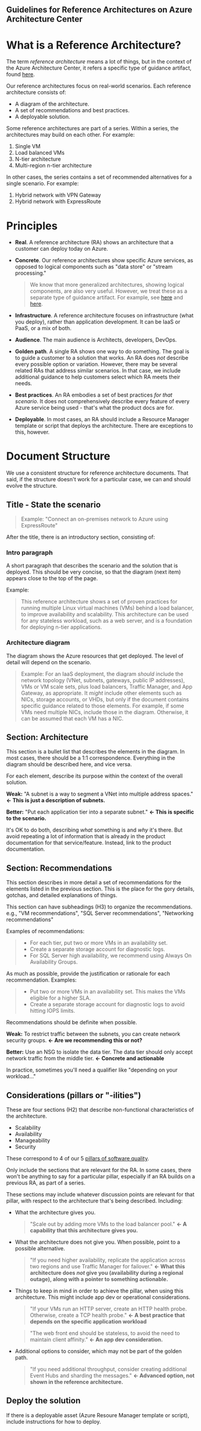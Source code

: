 ## Guidelines for Reference Architectures on Azure Architecture Center

# What is a Reference Architecture?

The term *reference architecture* means a lot of things, but in the context of the Azure Architecture Center, it refers a specific type of guidance artifact, found [here](https://docs.microsoft.com/azure/architecture/reference-architectures/). 

Our reference architectures focus on real-world scenarios. Each reference architecture consists of: 

- A diagram of the architecture.
- A set of recommendations and best practices.
- A deployable solution.

Some reference architectures are part of a series. Within a series, the architectures may build on each other. For example:

1. Single VM
2. Load balanced VMs
3. N-tier architecture
4. Multi-region n-tier architecture

In other cases, the series contains a set of recommended alternatives for a single scenario. For example:

1. Hybrid network with VPN Gateway
2. Hybrid network with ExpressRoute

# Principles

- **Real**. A reference architecture (RA) shows an architecture that a customer can deploy today on Azure.

- **Concrete**. Our reference architectures show specific Azure services, as opposed to logical components such as "data store" or "stream processing."

  > We know that more generalized architectures, showing logical components, are also very useful. However, we treat these as a separate type of guidance artifact. For example, see [here](https://docs.microsoft.com/azure/architecture/guide/architecture-styles/web-queue-worker) and [here](https://docs.microsoft.com/azure/architecture/data-guide/concepts/big-data).

- **Infrastructure**. A reference architecture focuses on infrastructure (what you deploy), rather than application development. It can be IaaS or PaaS, or a mix of both.

- **Audience**. The main audience is Architects, developers, DevOps.

- **Golden path**. A single RA shows one way to do something. The goal is to guide a customer to a solution that works. An RA does _not_ describe every possible option or variation. However, there may be several related RAs that address similar scenarios. In that case, we include additional guidance to help customers select which RA meets their needs. 

- **Best practices**. An RA embodies a set of best practices _for that scenario_. It does not comprehensively describe every feature of every Azure service being used - that's what the product docs are for.

- **Deployable**. In most cases, an RA should include a Resource Manager template or script that deploys the architecture. There are exceptions to this, however.
 
# Document Structure

We use a consistent structure for reference architecture documents. That said, if the structure doesn't work for a particular case, we can and should evolve the structure.

## Title  - State the scenario

> Example: "Connect an on-premises network to Azure using ExpressRoute"

After the title, there is an introductory section, consisting of:

### Intro paragraph

A short paragraph that describes the scenario and the solution that is deployed. This should be very concise, so that the diagram (next item) appears close to the top of the page.

Example:

> This reference architecture shows a set of proven practices for running multiple Linux virtual machines (VMs) behind a load balancer, to improve availability and scalability. This architecture can be used for any stateless workload, such as a web server, and is a foundation for deploying n-tier applications.

### Architecture diagram

 The diagram shows the Azure resources that get deployed. The level of detail will depend on the scenario.

> Example: For an IaaS deployment, the diagram _should_ include the network topology (VNet, subnets, gateways, public IP addresses), VMs or VM scale sets, plus load balancers, Traffic Manager, and App Gateway, as appropriate. It _might_ include other elements such as NICs, storage accounts, or VHDs, but only if the document contains specific guidance related to those elements. For example, if some VMs need multiple NICs, include those in the diagram. Otherwise, it can be assumed that each VM has a NIC.

## Section: Architecture

This section is a bullet list that describes the elements in the diagram. In most cases, there should be a 1:1 correspondence. Everything in the diagram should be described here, and vice versa.

For each element, describe its purpose within the context of the overall solution.

**Weak:** "A subnet is a way to segment a VNet into multiple address spaces." **← This is just a description of subnets.**

**Better:** "Put each application tier into a separate subnet."  **← This is specific to the scenario.**

It's OK to do both, describing _what_ something is and _why_ it's there. But avoid repeating a lot of information that is already in the product documentation for that service/feature. Instead, link to the product documentation.

## Section: Recommendations

This section describes in more detail a set of recommendations for the elements listed in the previous section. This is the place for the gory details, gotchas, and detailed explanations of things.

This section can have subheadings (H3) to organize the recommendations. e.g., "VM recommendations", "SQL Server recommendations", "Networking recommendations"

Examples of recommendations:

> - For each tier, put two or more VMs in an availability set.
> - Create a separate storage account for diagnostic logs.
> - For SQL Server high availability, we recommend using Always On Availability Groups.

As much as possible, provide the justification or rationale for each recommendation. Examples:

> - Put two or more VMs in an availability set. This makes the VMs eligible for a higher SLA.
> - Create a separate storage account for diagnostic logs to avoid hitting IOPS limits.

Recommendations should be definite when possible.

**Weak:** To restrict traffic between the subnets, you can create network security groups. **← Are we recommending this or not?**

**Better:** Use an NSG to isolate the data tier. The data tier should only accept network traffic from the middle tier. **← Concrete and actionable**

In practice, sometimes you'll need a qualifier like "depending on your workload..."

## Considerations (pillars or "-ilities")

These are four sections (H2) that describe non-functional characteristics of the architecture.

- Scalability
- Availability
- Manageability
- Security

These correspond to 4 of our 5 [pillars of software quality](https://docs.microsoft.com/azure/architecture/guide/pillars).

Only include the sections that are relevant for the RA. In some cases, there won't be anything to say for a particular pillar, especially if an RA builds on a previous RA, as part of a series.

These sections may include whatever discussion points are relevant for that pillar, with respect to the architecture that's being described. Including:

- What the architecture gives you.

  >"Scale out by adding more VMs to the load balancer pool." **← A capability that this architecture gives you.**

- What the architecture does not give you. When possible, point to a possible alternative.

  > "If you need higher availability, replicate the application across two regions and use Traffic Manager for failover." **← What this architecture does _not_ give you (availability during a regional outage), along with a pointer to something actionable.**

- Things to keep in mind in order to achieve the pillar, when using this architecture. This might include app dev or operational considerations.

  > "If your VMs run an HTTP server, create an HTTP health probe. Otherwise, create a TCP health probe."  **← A best practice that depends on the specific application workload**

  > "The web front end should be stateless, to avoid the need to maintain client affinity." **← An app dev consideration.**

- Additional options to consider, which may not be part of the golden path.

  > "If you need additional throughput, consider creating additional Event Hubs and sharding the messages."  **← Advanced option, not shown in the reference architecture.**

## Deploy the solution

If there is a deployable asset (Azure Resoure Manager template or script), include instructions for how to deploy.